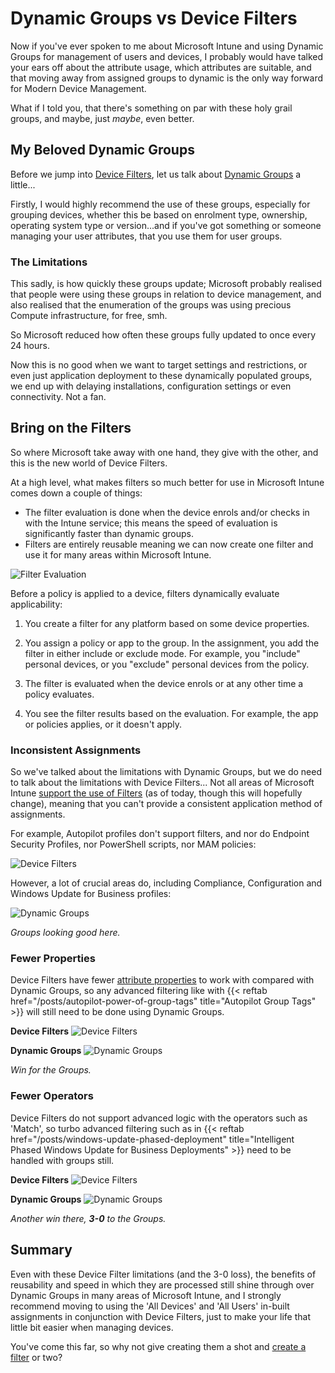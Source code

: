 # Dynamic Groups vs Device Filters


Now if you've ever spoken to me about Microsoft Intune and using Dynamic Groups for management of users and devices, I probably would have talked your ears off about the attribute usage, which attributes are suitable, and that moving away from assigned groups to dynamic is the only way forward for Modern Device Management.

What if I told you, that there's something on par with these holy grail groups, and maybe, just *maybe*, even better.

## My Beloved Dynamic Groups

Before we jump into [Device Filters](https://docs.microsoft.com/en-us/mem/intune/fundamentals/filters), let us talk about [Dynamic Groups](https://docs.microsoft.com/en-us/azure/active-directory/enterprise-users/groups-create-rule) a little...

Firstly, I would highly recommend the use of these groups, especially for grouping devices, whether this be based on enrolment type, ownership, operating system type or version...and if you've got something or someone managing your user attributes, that you use them for user groups.

### The Limitations

This sadly, is how quickly these groups update; Microsoft probably realised that people were using these groups in relation to device management, and also realised that the enumeration of the groups was using precious Compute infrastructure, for free, smh.

So Microsoft reduced how often these groups fully updated to once every 24 hours.

Now this is no good when we want to target settings and restrictions, or even just application deployment to these dynamically populated groups, we end up with delaying installations, configuration settings or even connectivity. Not a fan.

## Bring on the Filters

So where Microsoft take away with one hand, they give with the other, and this is the new world of Device Filters.

At a high level, what makes filters so much better for use in Microsoft Intune comes down a couple of things:

- The filter evaluation is done when the device enrols and/or checks in with the Intune service; this means the speed of evaluation is significantly faster than dynamic groups.
- Filters are entirely reusable meaning we can now create one filter and use it for many areas within Microsoft Intune.

![Filter Evaluation](img/filtervgroup-eval-engine.webp "Device Filter evaluation workflow.")

Before a policy is applied to a device, filters dynamically evaluate applicability:

1. You create a filter for any platform based on some device properties.

2. You assign a policy or app to the group. In the assignment, you add the filter in either include or exclude mode. For example, you "include" personal devices, or you "exclude" personal devices from the policy.

3. The filter is evaluated when the device enrols or at any other time a policy evaluates.

4. You see the filter results based on the evaluation. For example, the app or policies applies, or it doesn't apply.

### Inconsistent Assignments

So we've talked about the limitations with Dynamic Groups, but we do need to talk about the limitations with Device Filters...
Not all areas of Microsoft Intune [support the use of Filters](https://docs.microsoft.com/en-us/mem/intune/fundamentals/filters-supported-workloads) (as of today, though this will hopefully change), meaning that you can't provide a consistent application method of assignments.

For example, Autopilot profiles don't support filters, and nor do Endpoint Security Profiles, nor PowerShell scripts, nor MAM policies:

![Device Filters](img/filtervgroup-assignment-nofilter.webp "Missing Filter assignment options in Microsoft Intune.")

However, a lot of crucial areas do, including Compliance, Configuration and Windows Update for Business profiles:

![Dynamic Groups](img/filtervgroup-assignment-filter.webp "Filter assignment options in Microsoft Intune.")

*Groups looking good here.*

### Fewer Properties

Device Filters have fewer [attribute properties](https://docs.microsoft.com/en-us/mem/intune/fundamentals/filters-device-properties#device-properties) to work with compared with Dynamic Groups, so any advanced filtering like with {{< reftab href="/posts/autopilot-power-of-group-tags" title="Autopilot Group Tags" >}} will still need to be done using Dynamic Groups.

**Device Filters**
![Device Filters](img/filtervgroup-filter-properties.webp "Device Filter properties in Microsoft Intune.")

**Dynamic Groups**
![Dynamic Groups](img/filtervgroup-group-properties.webp "Dynamic Security Group properties in Microsoft Entra ID.")

*Win for the Groups.*

### Fewer Operators

Device Filters do not support advanced logic with the operators such as 'Match', so turbo advanced filtering such as in {{< reftab href="/posts/windows-update-phased-deployment" title="Intelligent Phased Windows Update for Business Deployments" >}} need to be handled with groups still.

**Device Filters**
![Device Filters](img/filtervgroup-filter-operators.webp "Device Filter operators in Microsoft Intune.")

**Dynamic Groups**
![Dynamic Groups](img/filtervgroup-group-operators.webp "Dynamic Security Group operators in Microsoft Entra ID.")

*Another win there, **3-0** to the Groups.*

## Summary

Even with these Device Filter limitations (and the 3-0 loss), the benefits of reusability and speed in which they are processed still shine through over Dynamic Groups in many areas of Microsoft Intune, and I strongly recommend moving to using the 'All Devices' and 'All Users' in-built assignments in conjunction with Device Filters, just to make your life that little bit easier when managing devices.

You've come this far, so why not give creating them a shot and [create a filter](https://docs.microsoft.com/en-us/mem/intune/fundamentals/filters) or two?

